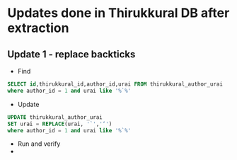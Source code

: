 # Updates done in Thirukkural DB after extraction

## Update 1 - replace backticks

* Find
```sql
SELECT id,thirukkural_id,author_id,urai FROM thirukkural_author_urai
where author_id = 1 and urai like '%`%'
```
* Update
```sql
UPDATE thirukkural_author_urai 
SET urai = REPLACE(urai, '`','‘')
where author_id = 1 and urai like '%`%'
```
* Run and verify
* 
